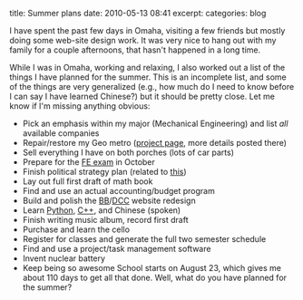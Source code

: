 title: Summer plans
date: 2010-05-13 08:41
excerpt: 
categories: blog

I have spent the past few days in Omaha, visiting a few friends but mostly doing some web-site design work. It was very nice to hang out with my family for a couple afternoons, that hasn't happened in a long time.

While I was in Omaha, working and relaxing, I also worked out a list of the things I have planned for the summer. This is an incomplete list, and some of the things are very generalized (e.g., how much do I need to know before I can say I have learned Chinese?) but it should be pretty close. Let me know if I'm missing anything obvious:

*   Pick an emphasis within my major (Mechanical Engineering) and list _all_ available companies
*   Repair/restore my Geo metro ([project page](http://www.tobiaslabs.com/category/active/89-geo/), more details posted there)
*   Sell everything I have on both porches (lots of car parts)
*   Prepare for the [FE exam](http://www.ncees.org/) in October
*   Finish political strategy plan (related to [this](http://www.religiouspolitic.com/))
*   Lay out full first draft of math book
*   Find and use an actual accounting/budget program
*   Build and polish the [BB](http://biblicalblueprints.org/)/[DCC](http://dominioncovenantchurch.com/) website redesign
*   Learn [Python](http://www.python.org/), [C++](http://www.cplusplus.com/), and Chinese (spoken)
*   Finish writing music album, record first draft
*   Purchase and learn the cello
*   Register for classes and generate the full two semester schedule
*   Find and use a project/task management software
*   Invent nuclear battery
*   Keep being so awesome
School starts on August 23, which gives me about 110 days to get all that done. Well, what do you have planned for the summer?